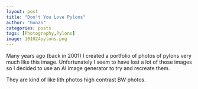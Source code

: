 ```yaml
---
layout: post
title: "Don't You Love Pylons"
author: "Gonzo"
categories: posts
tags: [Photography,Pylons]
image: 101024pylons.png
---
```


Many years ago (back in 2001) I created a portfolio of photos of pylons very much like this image. Unfortunately I seem to have lost a lot of those images so I decided to use an AI image generator to try and recreate them. 

They are kind of like lith photos high contrast BW photos.
